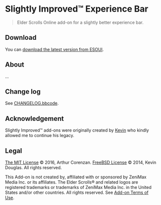 # Slightly Improved™ Experience Bar

> Elder Scrolls Online add-on for a slightly better experience bar.

## Download

You can [download the latest version from ESOUI](https://www.esoui.com/downloads/info73-SlightlyImprovedExperienceBar.html).

## About

...

## Change log

See [CHANGELOG.bbcode](CHANGELOG.bbcode).

## Acknowledgement

Slightly Improved™ add-ons were originally created by [Kevin](http://www.esoui.com/forums/member.php?action=getinfo&userid=1084) who kindly allowed me to continue his legacy.

## Legal

[The MIT License](LICENSE.md) © 2016, Arthur Corenzan.
[FreeBSD License](LICENSE.md) © 2014, Kevin Douglas. All rights reserved.

This Add-on is not created by, affiliated with or sponsored by ZeniMax Media Inc. or its affiliates. The Elder Scrolls® and related logos are registered trademarks or trademarks of ZeniMax Media Inc. in the United States and/or other countries. All rights reserved. See [Add-on Terms of Use](https://account.elderscrollsonline.com/add-on-terms).
